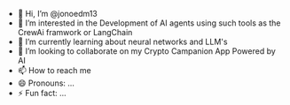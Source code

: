- 👋 Hi, I’m @jonoedm13
- 👀 I’m interested in the Development of AI agents using such tools as the CrewAi framwork or LangChain 
- 🌱 I’m currently learning about neural networks and LLM's 
- 💞️ I’m looking to collaborate on my Crypto Campanion App Powered by AI 
- 📫 How to reach me 
- 😄 Pronouns: ...
- ⚡ Fun fact: ...

<!---
jonoedm13/jonoedm13 is a ✨ special ✨ repository because its `README.md` (this file) appears on your GitHub profile.
You can click the Preview link to take a look at your changes.
--->

